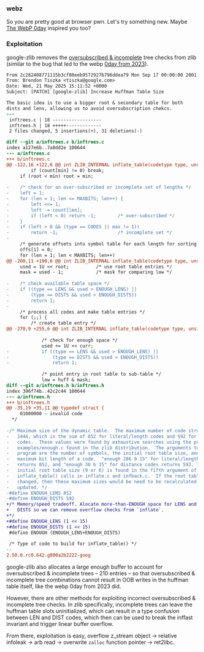 ### webz

So you are pretty good at browser pwn. 
Let's try something new.
Maybe [The WebP 0day](https://blog.isosceles.com/the-webp-0day) inspired you too?

### Exploitation

google-zlib removes the [oversubscribed & incomplete](https://github.com/madler/zlib/blob/develop/inftrees.c#L125-L133) tree checks from zlib (similar to the bug that led to the webp [0day from 2023](https://blog.isosceles.com/the-webp-0day/)). 

```diff
From 2c282408771115b3cf80eeb9572927b796ddea79 Mon Sep 17 00:00:00 2001
From: Brendon Tiszka <tiszka@google.com>
Date: Wed, 21 May 2025 15:11:52 +0000
Subject: [PATCH] [google-zlib] Increase Huffman Table Size

The basic idea is to use a bigger root & secondary table for both
dists and lens, allowing us to avoid oversubscription chekcs.
---
 inftrees.c | 18 ------------------
 inftrees.h | 18 +++++-------------
 2 files changed, 5 insertions(+), 31 deletions(-)

diff --git a/inftrees.c b/inftrees.c
index a127e6b..7a8dd2e 100644
--- a/inftrees.c
+++ b/inftrees.c
@@ -122,16 +122,6 @@ int ZLIB_INTERNAL inflate_table(codetype type, unsigned short FAR *lens,
         if (count[min] != 0) break;
     if (root < min) root = min;
 
-    /* check for an over-subscribed or incomplete set of lengths */
-    left = 1;
-    for (len = 1; len <= MAXBITS; len++) {
-        left <<= 1;
-        left -= count[len];
-        if (left < 0) return -1;        /* over-subscribed */
-    }
-    if (left > 0 && (type == CODES || max != 1))
-        return -1;                      /* incomplete set */
-
     /* generate offsets into symbol table for each length for sorting */
     offs[1] = 0;
     for (len = 1; len < MAXBITS; len++)
@@ -200,11 +190,6 @@ int ZLIB_INTERNAL inflate_table(codetype type, unsigned short FAR *lens,
     used = 1U << root;          /* use root table entries */
     mask = used - 1;            /* mask for comparing low */
 
-    /* check available table space */
-    if ((type == LENS && used > ENOUGH_LENS) ||
-        (type == DISTS && used > ENOUGH_DISTS))
-        return 1;
-
     /* process all codes and make table entries */
     for (;;) {
         /* create table entry */
@@ -270,9 +255,6 @@ int ZLIB_INTERNAL inflate_table(codetype type, unsigned short FAR *lens,
 
             /* check for enough space */
             used += 1U << curr;
-            if ((type == LENS && used > ENOUGH_LENS) ||
-                (type == DISTS && used > ENOUGH_DISTS))
-                return 1;
 
             /* point entry in root table to sub-table */
             low = huff & mask;
diff --git a/inftrees.h b/inftrees.h
index 396f74b..42c2c44 100644
--- a/inftrees.h
+++ b/inftrees.h
@@ -35,19 +35,11 @@ typedef struct {
     01000000 - invalid code
  */
 
-/* Maximum size of the dynamic table.  The maximum number of code structures is
-   1444, which is the sum of 852 for literal/length codes and 592 for distance
-   codes.  These values were found by exhaustive searches using the program
-   examples/enough.c found in the zlib distribution.  The arguments to that
-   program are the number of symbols, the initial root table size, and the
-   maximum bit length of a code.  "enough 286 9 15" for literal/length codes
-   returns 852, and "enough 30 6 15" for distance codes returns 592. The
-   initial root table size (9 or 6) is found in the fifth argument of the
-   inflate_table() calls in inflate.c and infback.c.  If the root table size is
-   changed, then these maximum sizes would be need to be recalculated and
-   updated. */
-#define ENOUGH_LENS 852
-#define ENOUGH_DISTS 592
+/* Memory/speed tradeoff. Alocate more-than-ENOUGH space for LENS and
+   DISTS so we can remove overflow checks from `inflate`.
+*/
+#define ENOUGH_LENS (1 << 15)
+#define ENOUGH_DISTS (1 << 15)
 #define ENOUGH (ENOUGH_LENS+ENOUGH_DISTS)
 
 /* Type of code to build for inflate_table() */
-- 
2.50.0.rc0.642.g800a2b2222-goog
```

google-zlib also allocates a large enough buffer to account for oversubscribed & incomplete trees – 210 entries – so that oversubscribed & incomplete tree combinations cannot result in OOB writes in the huffman table itself, like the webp 0day from 2023 did.

However, there are other methods for exploiting incorrect oversubscribed & incomplete tree checks. In zlib specifically, incomplete trees can leave the huffman table slots uninitialized, which can result in a type confusion between LEN and DIST codes, which then can be used to break the inffast invariant and trigger linear buffer overflow.

From there, exploitation is easy, overflow z_stream object -> relative infoleak -> arb read -> overwrite `zalloc` function pointer -> ret2libc.

